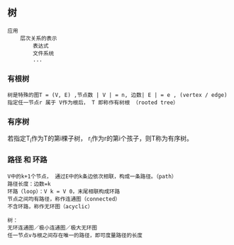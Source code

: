 ## 树
    应用
        层次关系的表示
            表达式
            文件系统
            ...
    
### 有根树

    树是特殊的图T = (V, E) ,节点数 | V | = n, 边数| E | = e , (vertex / edge) 
    指定任一节点r 属于 V作为根后， T 即称作有树根 （rooted tree）


### 有序树
若指定T<sub>i</sub>作为T的第i棵子树， r<sub>i</sub>作为r的第i个孩子，则T称为有序树。

### 路径 和 环路
    V中的k+1个节点， 通过E中的k条边依次相联，构成一条路径。（path）
    路径长度：边数=k
    环路（loop）：V k = V 0，末尾相联构成环路
    节点之间均有路径，称作连通图（connected）
    不含环路，称作无环图（acyclic）

    树：
    无环连通图／极小连通图／极大无环图
    任一节点v与根之间存在唯一的路径，即可度量路径的长度

    


    
    




